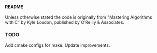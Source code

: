 #### README
Unless otherwise stated the code is originally from "Mastering Algorithms with C" by Kyle Loudon, published by O'Reilly & Associates.
 
### TODO
Add cmake configs for make.
Update improvements.
